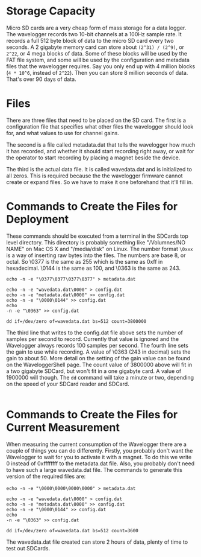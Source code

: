 # Storage Capacity #

Micro SD cards are a very cheap form of mass storage for a data logger.  The wavelogger records two 10-bit channels at a 100Hz sample rate.  It records a full 512 byte block of data to the micro SD card every two seconds.  A 2 gigabyte memory card can store about `(2^31) / (2^9)`, or `2^22`, or 4 mega blocks of data.  Some of these blocks will be used by the FAT file system, and some will be used by the configuration and metadata files that the wavelogger requires.  Say you only end up with 4 million blocks (`4 * 10^6`, instead of `2^22`).  Then you can store 8 million seconds of data.  That's over 90 days of data.

# Files #

There are three files that need to be placed on the SD card.  The first is a configuration file that specifies what other files the wavelogger should look for, and what values to use for channel gains.

The second is a file called metadata.dat that tells the wavelogger how much it has recorded, and whether it should start recording right away, or wait for the operator to start recording by placing a magnet beside the device.

The third is the actual data file.  It is called wavedata.dat and is initialized to all zeros.  This is required because the the wavelogger firmware cannot create or expand files.  So we have to make it one beforehand that it'll fill in.

# Commands to Create the Files for Deployment #

These commands should be executed from a terminal in the SDCards top level directory.  This directory is probably something like "/Volumnes/NO NAME" on Mac OS X and "/media/disk" on Linux.  The number format `\0xxx` is a way of inserting raw bytes into the files.  The numbers are base 8, or octal.  So \0377 is the same as 255 which is the same as 0xff in hexadecimal.  \0144 is the same as 100, and \0363 is the same as 243.

`echo -n -e "\0377\0377\0377\0377" > metadata.dat`

`echo -n -e "wavedata.dat\0000" > config.dat` <br>
<code>echo -n -e "metadata.dat\0000" &gt;&gt; config.dat</code> <br>
<code>echo -n -e "\0000\0144" &gt;&gt; config.dat</code> <br>
<code>echo -n -e "\0363" &gt;&gt; config.dat</code>

<code>dd if=/dev/zero of=wavedata.dat bs=512 count=3800000</code>

The third line that writes to the config.dat file above sets the number of samples per second to record.  Currently that value is ignored and the Wavelogger always records 100 samples per second.  The fourth line sets the gain to use while recording.  A value of \0363 (243 in decimal) sets the gain to about 50.  More detail on the setting of the gain value can be found on the WaveloggerShell page.  The count value of 3800000 above will fit in a two gigabyte SDCard, but won't fit in a one gigabyte card.  A value of 1900000 will though.  The <code>dd</code> command will take a minute or two, depending on the speed of your SDCard reader and SDCard.<br>
<br>
<h1>Commands to Create the Files for Current Measurement</h1>

When measuring the current consumption of the Wavelogger there are a couple of things you can do differently.  Firstly, you probably don't want the Wavelogger to wait for you to activate it with a magnet.  To do this we write 0 instead of 0xffffffff to the metadata.dat file.  Also, you probably don't need to have such a large wavedata.dat file.  The commands to generate this version of the required files are:<br>
<br>
<code>echo -n -e "\0000\0000\0000\0000" &gt; metadata.dat</code>

<code>echo -n -e "wavedata.dat\0000" &gt; config.dat</code> <br>
<code>echo -n -e "metadata.dat\0000" &gt;&gt; config.dat</code> <br>
<code>echo -n -e "\0000\0144" &gt;&gt; config.dat</code> <br>
<code>echo -n -e "\0363" &gt;&gt; config.dat</code>

<code>dd if=/dev/zero of=wavedata.dat bs=512 count=3600</code>

The wavedata.dat file created can store 2 hours of data, plenty of time to test out SDCards.